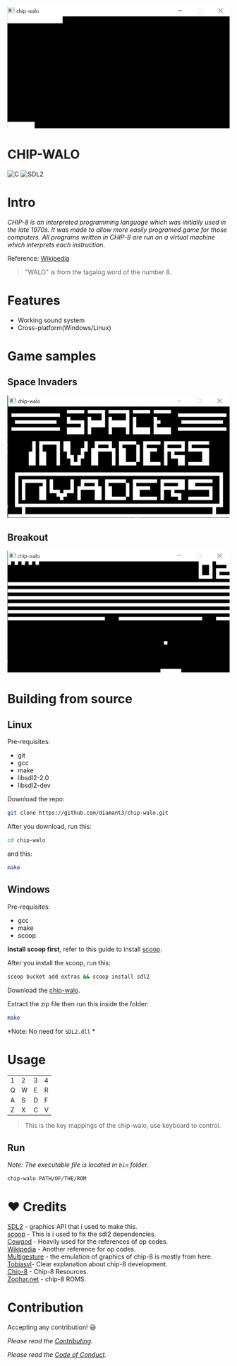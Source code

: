 <p align="center"><img src="assets/chip-walo.gif"></p>

# CHIP-WALO

![C](https://img.shields.io/badge/Code-C-green?style=for-the-badge)
![SDL2](https://img.shields.io/badge/SDL2-blue?style=for-the-badge)

# Intro

*CHIP-8 is an interpreted programming language which was initially used in the late 1970s. It was made to allow more easily programed game for those computers. All programs written in CHIP-8 are run on a virtual machine which interprets each instruction.*

Reference: [Wikipedia](https://en.wikipedia.org/wiki/CHIP-8)

>"WALO" is from the tagalog word of the number 8.

# Features

<ul>
  <li>Working sound system</li>
  <li>Cross-platform(Windows/Linux)</li>
</ul>


# Game samples

## Space Invaders

<img src="assets/Space_Invaders.png">

## Breakout

<img src="assets/Breakout.png">

# Building from source

## Linux

Pre-requisites:
* git
* gcc
* make
* libsdl2-2.0
* libsdl2-dev

Download the repo:

```bash 
git clone https://github.com/diamant3/chip-walo.git
``` 

After you download, run this:

```bash
cd chip-walo 
```
and this: 

```bash
make
```

## Windows

Pre-requisites:
* gcc
* make
* scoop

**Install scoop first**, refer to this guide to install [scoop](https://scoop.sh/).

After you install the scoop, run this:

```bash
scoop bucket add extras && scoop install sdl2
```

Download the [chip-walo](https://github.com/diamant3/chip-walo/archive/refs/heads/main.zip).

Extract the zip file then run this inside the folder:

```bash
make
```

*Note: No need for ```SDL2.dll``` *

# Usage

<table>
  <tr>
      <td>1</td>
      <td>2</td>
      <td>3</td>
      <td>4</td>
  </tr>
  <tr>
      <td>Q</td>
      <td>W</td>
      <td>E</td>
      <td>R</td>
  </tr>
  <tr>
      <td>A</td>
      <td>S</td>
      <td>D</td>
      <td>F</td>
  </tr>
  <tr>
      <td>Z</td>
      <td>X</td>
      <td>C</td>
      <td>V</td>
  </tr>
</table>

> This is the key mappings of the chip-walo, use keyboard to control.

## Run

*Note: The executable file is located in ``` bin ``` folder.*

```bash
chip-walo PATH/OF/THE/ROM
```

# :heart: Credits

[SDL2](https://www.libsdl.org/) - graphics API that i used to make this.<br>
[scoop](https://scoop.sh/) - This is i used to fix the sdl2 dependencies.<br>
[Cowgod](http://devernay.free.fr/hacks/chip8/C8TECH10.HTM) - Heavily used for the references of op codes.<br>
[Wikipedia](https://en.wikipedia.org/wiki/CHIP-8) - Another reference for op codes.<br>
[Multigesture](https://multigesture.net/articles/how-to-write-an-emulator-chip-8-interpreter/) - the emulation of graphics of chip-8 is mostly from here.<br>
[Tobiasvl](https://tobiasvl.github.io/blog/write-a-chip-8-emulator/)- Clear explanation about chip-8 development.<br>
[Chip-8](https://chip-8.github.io/links/) - Chip-8 Resources.<br>
[Zophar.net](https://www.zophar.net/pdroms/chip8.html) - chip-8 ROMS.<br>

# Contribution

Accepting any contribution! :smiley:

*Please read the [Contributing](https://github.com/diamant3/chip-walo/blob/main/CONTRIBUTING.md).*

*Please read the [Code of Conduct](https://github.com/diamant3/chip-walo/blob/main/CODE_OF_CONDUCT.md).*
